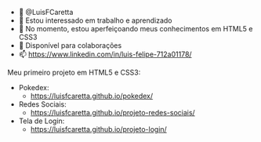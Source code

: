 - 👋 @LuisFCaretta
- 👀 Estou interessado em trabalho e aprendizado
- 🌱 No momento, estou aperfeiçoando meus conhecimentos em HTML5 e CSS3
- 💞️ Disponível para colaborações
- 📫 https://www.linkedin.com/in/luis-felipe-712a01178/

<!---
LuisFCaretta/LuisFCaretta is a ✨ special ✨ repository because its `README.md` (this file) appears on your GitHub profile.
You can click the Preview link to take a look at your changes.
--->
 Meu primeiro projeto em HTML5 e CSS3:
  - Pokedex:
    * https://luisfcaretta.github.io/pokedex/
  - Redes Sociais:
    * https://luisfcaretta.github.io/projeto-redes-sociais/
  - Tela de Login:
    * https://luisfcaretta.github.io/projeto-login/
